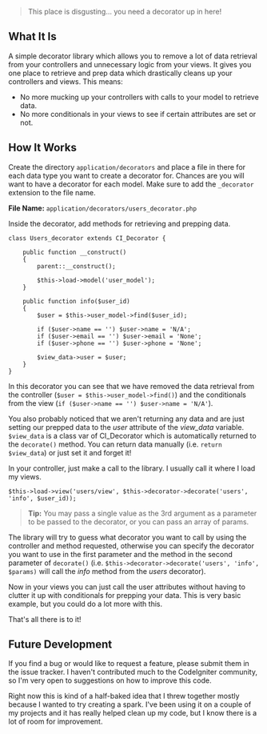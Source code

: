 > This place is disgusting... you need a decorator up in here!

## What It Is

A simple decorator library which allows you to remove a lot of data retrieval from your controllers and unnecessary logic from your views. It gives you one place to retrieve and prep data which drastically cleans up your controllers and views. This means:

* No more mucking up your controllers with calls to your model to retrieve data.
* No more conditionals in your views to see if certain attributes are set or not.

## How It Works

Create the directory `application/decorators` and place a file in there for each data type you want to create a decorator for. Chances are you will want to have a decorator for each model. Make sure to add the `_decorator` extension to the file name.

**File Name:** `application/decorators/users_decorator.php`

Inside the decorator, add methods for retrieving and prepping data.

	class Users_decorator extends CI_Decorator {

		public function __construct()
		{
			parent::__construct();

			$this->load->model('user_model');
		}
		
		public function info($user_id)
		{
			$user = $this->user_model->find($user_id);

			if ($user->name == '') $user->name = 'N/A';
			if ($user->email == '') $user->email = 'None';
			if ($user->phone == '') $user->phone = 'None';

			$view_data->user = $user;
		}
	}

In this decorator you can see that we have removed the data retrieval from the controller (`$user = $this->user_model->find()`) and the conditionals from the view (`if ($user->name == '') $user->name = 'N/A'`).

You also probably noticed that we aren't returning any data and are just setting our prepped data to the *user* attribute of the *view_data* variable. `$view_data` is a class var of CI_Decorator which is automatically returned to the `decorate()` method. You can return data manually (i.e. `return $view_data`) or just set it and forget it!

In your controller, just make a call to the library. I usually call it where I load my views.

	$this->load->view('users/view', $this->decorator->decorate('users', 'info', $user_id));

> **Tip:** You may pass a single value as the 3rd argument as a parameter to be passed to the decorator, or you can pass an array of params.

The library will try to guess what decorator you want to call by using the controller and method requested, otherwise you can specify the decorator you want to use in the first parameter and the method in the second parameter of `decorate()` (i.e. `$this->decorator->decorate('users', 'info', $params)` will call the *info* method from the *users* decorator).

Now in your views you can just call the user attributes without having to clutter it up with conditionals for prepping your data. This is very basic example, but you could do a lot more with this.

That's all there is to it!

## Future Development

If you find a bug or would like to request a feature, please submit them in the issue tracker. I haven't contributed much to the CodeIgniter community, so I'm very open to suggestions on how to improve this code.

Right now this is kind of a half-baked idea that I threw together mostly because I wanted to try creating a spark. I've been using it on a couple of my projects and it has really helped clean up my code, but I know there is a lot of room for improvement.